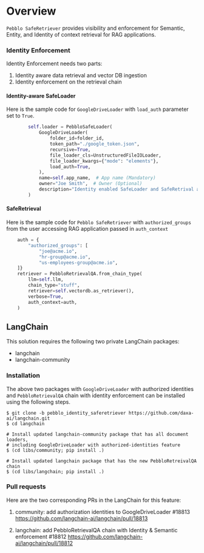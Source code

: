 # Overview

`Pebblo SafeRetriever` provides visibility and enforcement for Semantic, Entity, and Identity of context retrieval for RAG applications.

### Identity Enforcement

Identity Enforcement needs two parts:

1. Identity aware data retrieval and vector DB ingestion
2. Identity enforcement on the retrieval chain

#### Identity-aware SafeLoader

Here is the sample code for `GoogleDriveLoader` with `load_auth` parameter set to `True`.

```python
        self.loader = PebbloSafeLoader(
            GoogleDriveLoader(
                folder_id=folder_id,
                token_path="./google_token.json",
                recursive=True,
                file_loader_cls=UnstructuredFileIOLoader,
                file_loader_kwargs={"mode": "elements"},
                load_auth=True,
            ),
            name=self.app_name,  # App name (Mandatory)
            owner="Joe Smith",  # Owner (Optional)
            description="Identity enabled SafeLoader and SafeRetrival app using Pebblo",  # Description (Optional)
        )
```

#### SafeRetrieval

Here is the sample code for `Pebblo SafeRetriever` with `authorized_groups` from the user accessing RAG application passed in `auth_context`

```python
    auth = {
        "authorized_groups": [
            "joe@acme.io",
            "hr-group@acme.io",
            "us-employees-group@acme.io",
    ]}
    retriever = PebbloRetrievalQA.from_chain_type(
        llm=self.llm,
        chain_type="stuff",
        retriever=self.vectordb.as_retriever(),
        verbose=True,
        auth_context=auth,
    )
```

## LangChain

This solution requires the following two private LangChain packages:

* langchain
* langchain-community

### Installation

The above two packages with `GoogleDriveLoader` with authorized identities and `PebbloRetrievalQA` chain with identity enforcement can be installed using the following steps.

```
$ git clone -b pebblo_identity_saferetriever https://github.com/daxa-ai/langchain.git
$ cd langchain

# Install updated langchain-community package that has all document loaders,
# including GoogleDriveLoader with authorized-identities feature
$ (cd libs/community; pip install .)

# Install updated langchain package that has the new PebbloRetreivalQA chain
$ (cd libs/langchain; pip install .)
```


### Pull requests

Here are the two corresponding PRs in the LangChain for this feature:

1. community: add authorization identities to GoogleDriveLoader #18813
https://github.com/langchain-ai/langchain/pull/18813

1. langchain: add PebbloRetrievalQA chain with Identity & Semantic enforcement #18812
https://github.com/langchain-ai/langchain/pull/18812
